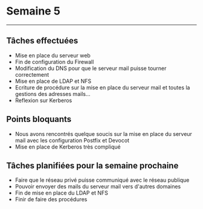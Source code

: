 # Semaine 5
---

## Tâches effectuées
- Mise en place du serveur web
- Fin de configuration du Firewall
- Modification du DNS pour que le serveur mail puisse tourner correctement
- Mise en place de LDAP et NFS
- Ecriture de procédure sur la mise en place du serveur mail et toutes la gestions des adresses mails...
- Reflexion sur Kerberos

## Points bloquants
- Nous avons rencontrés quelque soucis sur la mise en place du serveur mail avec les configuration Postfix et Devocot
- Mise en place de Kerberos très compliqué

## Tâches planifiées pour la semaine prochaine
- Faire que le réseau privé puisse communiqué avec le réseau publique
- Pouvoir envoyer des mails du serveur mail vers d'autres domaines
- Fin de mise en place du LDAP et NFS
- Finir de faire des procédures